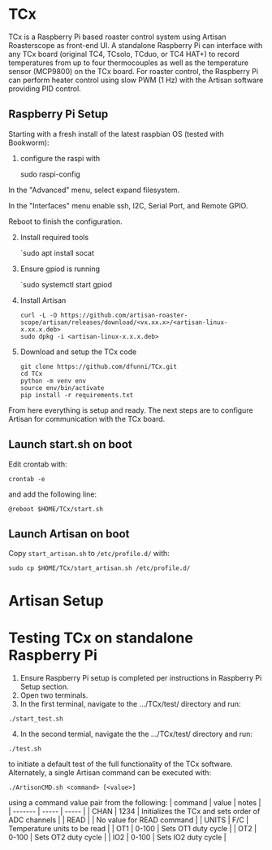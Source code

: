 # TCx
TCx is a Raspberry Pi based roaster control system using Artisan Roasterscope as front-end UI. A standalone Raspberry Pi can interface with any TCx board (original TC4, TCsolo, TCduo, or TC4 HAT+) to record temperatures from up to four thermocouples as well as the temperature sensor (MCP9800) on the TCx board. For roaster control, the Raspberry Pi can perform heater control using slow PWM (1 Hz) with the Artisan software providing PID control.

## Raspberry Pi Setup
Starting with a fresh install of the latest raspbian OS (tested with Bookworm):

1. configure the raspi with
    
    sudo raspi-config
    
In the "Advanced" menu, select expand filesystem.

In the "Interfaces" menu enable ssh, I2C, Serial Port, and Remote GPIO.

Reboot to finish the configuration.

2. Install required tools

    `sudo apt install socat

3. Ensure gpiod is running

    `sudo systemctl start gpiod

4. Install Artisan
    ```
    curl -L -O https://github.com/artisan-roaster-scope/artisan/releases/download/<vx.xx.x>/<artisan-linux-x.xx.x.deb>
    sudo dpkg -i <artisan-linux-x.x.x.deb>
    ```
5. Download and setup the TCx code
    ```
    git clone https://github.com/dfunni/TCx.git
    cd TCx
    python -m venv env
    source env/bin/activate
    pip install -r requirements.txt
    ```
From here everything is setup and ready. The next steps are to configure Artisan for communication with the TCx board.

## Launch start.sh on boot
Edit crontab with:

    crontab -e

and add the following line:

    @reboot $HOME/TCx/start.sh

## Launch Artisan on boot
Copy `start_artisan.sh` to `/etc/profile.d/` with:

    sudo cp $HOME/TCx/start_artisan.sh /etc/profile.d/

# Artisan Setup

# Testing TCx on standalone Raspberry Pi
1. Ensure Raspberry Pi setup is completed per instructions in Raspberry Pi Setup
  section.
2. Open two terminals.
3. In the first terminal, navigate to the .../TCx/test/ directory and run:
```
./start_test.sh
```
4. In the second termial, navigate the the .../TCx/test/ directory and run:
```
./test.sh
```
to initiate a default test of the full functionality of the TCx software.
Alternately, a single Artisan command can be executed with:
```
./ArtisonCMD.sh <command> [<value>]
```
 using a command value pair from the following:
| command | value | notes |
| ------- | ----- | ----- |
| CHAN    | 1234  | Initializes the TCx and sets order of ADC channels |
| READ    |       | No value for READ command |
| UNITS   | F/C   | Temperature units to be read |
| OT1     | 0-100 | Sets OT1 duty cycle |
| OT2     | 0-100 | Sets OT2 duty cycle |
| IO2     | 0-100 | Sets IO2 duty cycle | 

